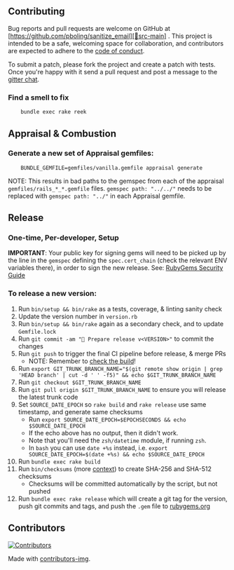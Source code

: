 ## Contributing

Bug reports and pull requests are welcome on GitHub at [https://github.com/pboling/sanitize_email][🚎src-main]
. This project is intended to be a safe, welcoming space for collaboration, and contributors are expected to adhere to
the [code of conduct][🤝conduct].

To submit a patch, please fork the project and create a patch with tests. Once you're happy with it send a pull request
and post a message to the [gitter chat][🏘chat].

### Find a smell to fix

        bundle exec rake reek

## Appraisal & Combustion

### Generate a new set of Appraisal gemfiles:

        BUNDLE_GEMFILE=gemfiles/vanilla.gemfile appraisal generate

NOTE: This results in bad paths to the gemspec from each of the appraisal `gemfiles/rails_*_*.gemfile` files.
`gemspec path: "../../"` needs to be replaced with `gemspec path: "../"` in each Appraisal gemfile.

## Release

### One-time, Per-developer, Setup

**IMPORTANT**: Your public key for signing gems will need to be picked up by the line in the
`gemspec` defining the `spec.cert_chain` (check the relevant ENV variables there),
in order to sign the new release.
See: [RubyGems Security Guide][🔒️rubygems-security-guide]

### To release a new version:

1. Run `bin/setup && bin/rake` as a tests, coverage, & linting sanity check
2. Update the version number in `version.rb`
3. Run `bin/setup && bin/rake` again as a secondary check, and to update `Gemfile.lock`
4. Run `git commit -am "🔖 Prepare release v<VERSION>"` to commit the changes
5. Run `git push` to trigger the final CI pipeline before release, & merge PRs
   - NOTE: Remember to [check the build][🧪build]!
6. Run `export GIT_TRUNK_BRANCH_NAME="$(git remote show origin | grep 'HEAD branch' | cut -d ' ' -f5)" && echo $GIT_TRUNK_BRANCH_NAME`
7. Run `git checkout $GIT_TRUNK_BRANCH_NAME`
8. Run `git pull origin $GIT_TRUNK_BRANCH_NAME` to ensure you will release the latest trunk code
9. Set `SOURCE_DATE_EPOCH` so `rake build` and `rake release` use same timestamp, and generate same checksums
   - Run `export SOURCE_DATE_EPOCH=$EPOCHSECONDS && echo $SOURCE_DATE_EPOCH`
   - If the echo above has no output, then it didn't work.
   - Note that you'll need the `zsh/datetime` module, if running `zsh`.
   - In `bash` you can use `date +%s` instead, i.e. `export SOURCE_DATE_EPOCH=$(date +%s) && echo $SOURCE_DATE_EPOCH`
10. Run `bundle exec rake build`
11. Run `bin/checksums` (more [context][🔒️rubygems-checksums-pr]) to create SHA-256 and SHA-512 checksums
    - Checksums will be committed automatically by the script, but not pushed
12. Run `bundle exec rake release` which will create a git tag for the version,
    push git commits and tags, and push the `.gem` file to [rubygems.org][💎rubygems]

## Contributors

[![Contributors][🖐contributors-img]][🖐contributors]

Made with [contributors-img][🖐contrib-rocks].

[🧪build]: https://github.com/pboling/sanitize_email/actions
[🏘chat]: https://matrix.to/#/#pboling_sanitize_email:gitter.im
[🤝conduct]: https://github.com/pboling/sanitize_email/blob/main/CODE_OF_CONDUCT.md
[🖐contrib-rocks]: https://contrib.rocks
[🖐contributors]: https://github.com/pboling/sanitize_email/graphs/contributors
[🖐contributors-img]: https://contrib.rocks/image?repo=pboling/sanitize_email
[💎rubygems]: https://rubygems.org
[🔒️rubygems-security-guide]: https://guides.rubygems.org/security/#building-gems
[🔒️rubygems-checksums-pr]: https://github.com/rubygems/guides/pull/325
[🚎src-main]: https://github.com/pboling/sanitize_email

